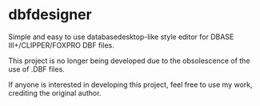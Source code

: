 # dbfdesigner
Simple and easy to use databasedesktop-like style editor for DBASE III+/CLIPPER/FOXPRO DBF files.

This project is no longer being developed due to the obsolescence of the use of .DBF files.

If anyone is interested in developing this project, feel free to use my work, crediting the original author.
